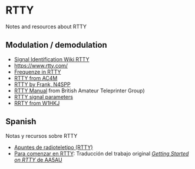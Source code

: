 # RTTY

Notes and resources about RTTY

## Modulation / demodulation

* [Signal Identification Wiki RTTY](https://www.sigidwiki.com/wiki/Radio_Teletype_(RTTY))
* https://www.rtty.com/
* [Frequenze in RTTY](http://www.baseitalia.com/Frequenze_in_RTTY.htm)
* [RTTY from AC4M](http://ac4m.us/RTTY.html)
* [RTTY by Frank, N4SPP](https://www.nonstopsystems.com/radio/frank_radio_rtty.htm)
* [RTTY Manual](https://www.nonstopsystems.com/radio/pdf-radio/frank-radio-rtty-lores.pdf) from British Amateur Teleprinter Group)
* [RTTY signal parameters](http://www.kloth.net/radio/rtty.php)
* [RRTY from W1HKJ](http://www.w1hkj.com/modes/rtty.htm)


## Spanish

Notas y recursos sobre RTTY

* [Apuntes de radioteletipo (RTTY)](http://www.radioaficion.net/EA4YD/Cosas/RTTY/index.html)
* [Para comenzar en RTTY](https://aa5au.com/GettingStartedOnRtty_Espanol.pdf): Traducción del trabajo original [*Getting Started on RTTY* de AA5AU](http://www.aa5au.com/gettingstarted/rtty_start_intro.htm)
